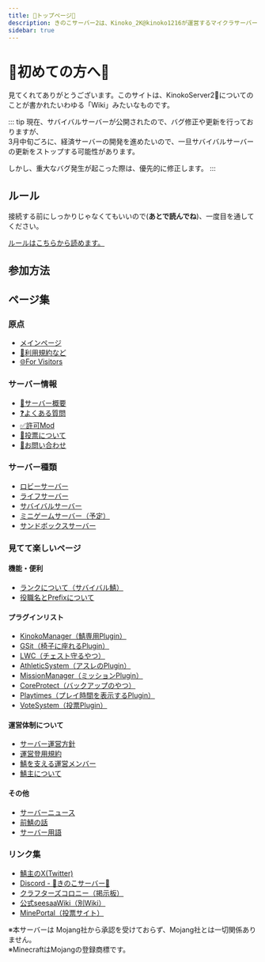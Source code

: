 ```yaml
---
title: 🍄トップページ🍄
description: きのこサーバー2は、Kinoko_2K@kinoko1216が運営するマイクラサーバーです。
sidebar: true
---
```


# 🍄初めての方へ🍄
見てくれてありがとうございます。このサイトは、KinokoServer2:mushroom:についてのことが書かれたいわゆる「Wiki」みたいなものです。

::: tip
現在、サバイバルサーバーが公開されたので、バグ修正や更新を行っておりますが、<br>3月中旬ごろに、経済サーバーの開発を進めたいので、一旦サバイバルサーバーの更新をストップする可能性があります。<br>

しかし、重大なバグ発生が起こった際は、優先的に修正します。
:::

## ルール
接続する前にしっかりじゃなくてもいいので(**あとで読んでね**)、一度目を通してください。

[ルールはこちらから読めます。](tos.md)

## 参加方法

## ページ集
### 原点
* [メインページ](index.md)
* [📌利用規約など](tos.md)
* [🌐For Visitors](visitors.md)

### サーバー情報
* [🔰サーバー概要](info/infoserver.md)
* [❓よくある質問](info/qa.md)
* [✅許可Mod](info/mod.md)
* [📮投票について](info/vote.md)
* [📩お問い合わせ](info/contact.md)

### サーバー種類
* [ロビーサーバー](server/lobby)
* [ライフサーバー](server/life)
* [サバイバルサーバー](server/survival/)
* [ミニゲームサーバー（予定）](server/minigame)
* [サンドボックスサーバー](server/sandbox)

### 見てて楽しいページ
#### 機能・便利
* [ランクについて（サバイバル鯖）](info/ranks)
* [役職名とPrefixについて](info/prefix)

#### プラグインリスト
* [KinokoManager（鯖専用Plugin）](plugin/manager)
* [GSit（椅子に座れるPlugin）](plugin/gsit)
* [LWC（チェスト守るやつ）](plugin/lwc)
* [AthleticSystem（アスレのPlugin）](plugin/as)
* [MissionManager（ミッションPlugin）](server/survival/mission)
* [CoreProtect（バックアップのやつ）](plugin/coreprotect)
* [Playtimes（プレイ時間を表示するPlugin）](plugin/playtimes)
* [VoteSystem（投票Plugin）](plugin/votesystem)

#### 運営体制について
* [サーバー運営方針](admin/adpolicy)
* [運営登用規約](admin/adpolicy_employ)
* [鯖を支える運営メンバー](admin/)
* [鯖主について](admin/ownerinfo.md)

#### その他
* [サーバーニュース](news/)
* [前鯖の話](other/server1.md)
* [サーバー用語](other/serverwords.md)

### リンク集
* [鯖主のX(Twitter)](https://x.com/kinoko1216)
* [Discord - 🍄きのこサーバー🍄](https://discord.gg/Rf5xP5JptK)
* [クラフターズコロニー（掲示板）](https://minecraft-mcworld.com/19072/)
* [公式seesaaWiki（別Wiki）](https://seesaawiki.jp/kinokoserver2/)
* [MinePortal（投票サイト）](https://mineportal.jp/servers/cm5j7f1hi0000iuiqxfe3t47j)

※本サーバーは Mojang社から承認を受けておらず、Mojang社とは一切関係ありません。<br>
※MinecraftはMojangの登録商標です。


<!--
---
# https://vitepress.dev/reference/default-theme-home-page
layout: home

hero:
  name: "KinokoServer2"
  text: "Minecraft java and BE edition server"
  tagline: My great project tagline
  actions:
    - theme: brand
      text: Markdown Examples
      link: /markdown-examples
    - theme: alt
      text: API Examples
      link: /api-examples

features:
  - title: Feature A
    details: ここの強みは[遊んで学べる]所！
  - title: Feature B
    details: Lorem ipsum dolor sit amet, consectetur adipiscing elit
  - title: Feature C
    details: Lorem ipsum dolor sit amet, consectetur adipiscing elit
---
-->

